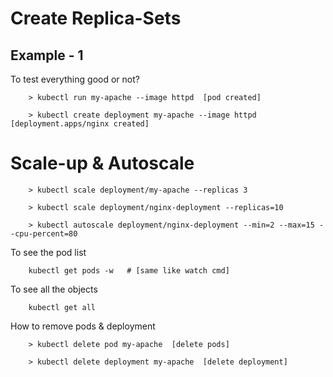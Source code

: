 # Create Replica-Sets


## Example - 1
To test everything good or not?
```
    > kubectl run my-apache --image httpd  [pod created]

    > kubectl create deployment my-apache --image httpd  [deployment.apps/nginx created]
```

# Scale-up & Autoscale
```
    > kubectl scale deployment/my-apache --replicas 3

    > kubectl scale deployment/nginx-deployment --replicas=10

    > kubectl autoscale deployment/nginx-deployment --min=2 --max=15 --cpu-percent=80
```


To see the pod list
```
    kubectl get pods -w   # [same like watch cmd]
```

To see all the objects
```
    kubectl get all
```


How to remove pods & deployment
```
    > kubectl delete pod my-apache  [delete pods]
    
    > kubectl delete deployment my-apache  [delete deployment]
```
